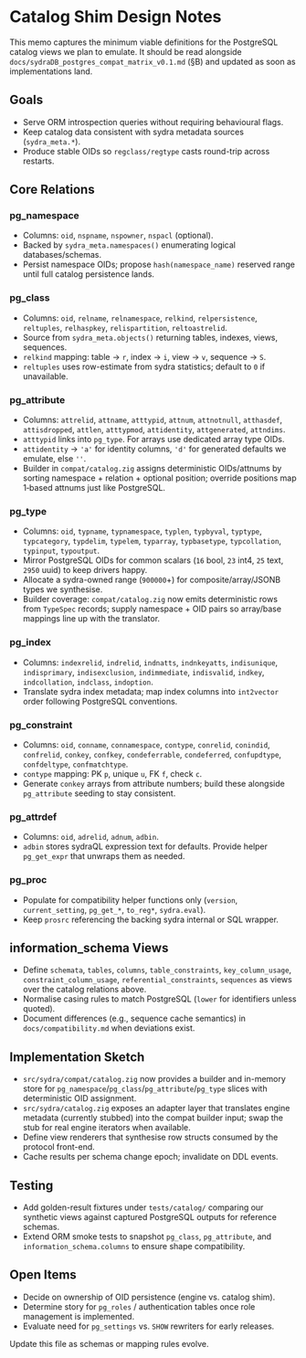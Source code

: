 # Catalog Shim Design Notes

This memo captures the minimum viable definitions for the PostgreSQL catalog views we plan to emulate. It should be read alongside `docs/sydraDB_postgres_compat_matrix_v0.1.md` (§B) and updated as soon as implementations land.

## Goals
- Serve ORM introspection queries without requiring behavioural flags.
- Keep catalog data consistent with sydra metadata sources (`sydra_meta.*`).
- Produce stable OIDs so `regclass/regtype` casts round-trip across restarts.

## Core Relations

### pg_namespace
- Columns: `oid`, `nspname`, `nspowner`, `nspacl` (optional).
- Backed by `sydra_meta.namespaces()` enumerating logical databases/schemas.
- Persist namespace OIDs; propose `hash(namespace_name)` reserved range until full catalog persistence lands.

### pg_class
- Columns: `oid`, `relname`, `relnamespace`, `relkind`, `relpersistence`, `reltuples`, `relhaspkey`, `relispartition`, `reltoastrelid`.
- Source from `sydra_meta.objects()` returning tables, indexes, views, sequences.
- `relkind` mapping: table → `r`, index → `i`, view → `v`, sequence → `S`.
- `reltuples` uses row-estimate from sydra statistics; default to `0` if unavailable.

### pg_attribute
- Columns: `attrelid`, `attname`, `atttypid`, `attnum`, `attnotnull`, `atthasdef`, `attisdropped`, `attlen`, `atttypmod`, `attidentity`, `attgenerated`, `attndims`.
- `atttypid` links into `pg_type`. For arrays use dedicated array type OIDs.
- `attidentity` → `'a'` for identity columns, `'d'` for generated defaults we emulate, else `''`.
- Builder in `compat/catalog.zig` assigns deterministic OIDs/attnums by sorting namespace + relation + optional position; override positions map 1‑based attnums just like PostgreSQL.

### pg_type
- Columns: `oid`, `typname`, `typnamespace`, `typlen`, `typbyval`, `typtype`, `typcategory`, `typdelim`, `typelem`, `typarray`, `typbasetype`, `typcollation`, `typinput`, `typoutput`.
- Mirror PostgreSQL OIDs for common scalars (`16` bool, `23` int4, `25` text, `2950` uuid) to keep drivers happy.
- Allocate a sydra-owned range (`900000`+) for composite/array/JSONB types we synthesise.
- Builder coverage: `compat/catalog.zig` now emits deterministic rows from `TypeSpec` records; supply namespace + OID pairs so array/base mappings line up with the translator.

### pg_index
- Columns: `indexrelid`, `indrelid`, `indnatts`, `indnkeyatts`, `indisunique`, `indisprimary`, `indisexclusion`, `indimmediate`, `indisvalid`, `indkey`, `indcollation`, `indclass`, `indoption`.
- Translate sydra index metadata; map index columns into `int2vector` order following PostgreSQL conventions.

### pg_constraint
- Columns: `oid`, `conname`, `connamespace`, `contype`, `conrelid`, `conindid`, `confrelid`, `conkey`, `confkey`, `condeferrable`, `condeferred`, `confupdtype`, `confdeltype`, `confmatchtype`.
- `contype` mapping: PK `p`, unique `u`, FK `f`, check `c`.
- Generate `conkey` arrays from attribute numbers; build these alongside `pg_attribute` seeding to stay consistent.

### pg_attrdef
- Columns: `oid`, `adrelid`, `adnum`, `adbin`.
- `adbin` stores sydraQL expression text for defaults. Provide helper `pg_get_expr` that unwraps them as needed.

### pg_proc
- Populate for compatibility helper functions only (`version`, `current_setting`, `pg_get_*`, `to_reg*`, `sydra.eval`).
- Keep `prosrc` referencing the backing sydra internal or SQL wrapper.

## information_schema Views
- Define `schemata`, `tables`, `columns`, `table_constraints`, `key_column_usage`, `constraint_column_usage`, `referential_constraints`, `sequences` as views over the catalog relations above.
- Normalise casing rules to match PostgreSQL (`lower` for identifiers unless quoted).
- Document differences (e.g., sequence cache semantics) in `docs/compatibility.md` when deviations exist.

## Implementation Sketch
- `src/sydra/compat/catalog.zig` now provides a builder and in-memory store for `pg_namespace`/`pg_class`/`pg_attribute`/`pg_type` slices with deterministic OID assignment.
- `src/sydra/catalog.zig` exposes an adapter layer that translates engine metadata (currently stubbed) into the compat builder input; swap the stub for real engine iterators when available.
- Define view renderers that synthesise row structs consumed by the protocol front-end.
- Cache results per schema change epoch; invalidate on DDL events.

## Testing
- Add golden-result fixtures under `tests/catalog/` comparing our synthetic views against captured PostgreSQL outputs for reference schemas.
- Extend ORM smoke tests to snapshot `pg_class`, `pg_attribute`, and `information_schema.columns` to ensure shape compatibility.

## Open Items
- Decide on ownership of OID persistence (engine vs. catalog shim).
- Determine story for `pg_roles` / authentication tables once role management is implemented.
- Evaluate need for `pg_settings` vs. `SHOW` rewriters for early releases.

Update this file as schemas or mapping rules evolve.
